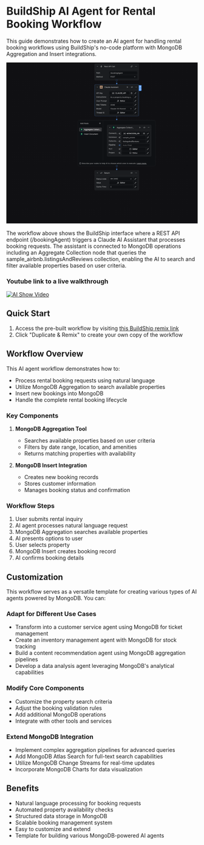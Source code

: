 # BuildShip AI Agent for Rental Booking Workflow

This guide demonstrates how to create an AI agent for handling rental booking workflows using BuildShip's no-code platform with MongoDB Aggregation and Insert integrations.

![Agent](./Buildship-BookingAgent.png)

The workflow above shows the BuildShip interface where a REST API endpoint (/bookingAgent) triggers a Claude AI Assistant that processes booking requests. The assistant is connected to MongoDB operations including an Aggregate Collection node that queries the sample_airbnb.listingsAndReviews collection, enabling the AI to search and filter available properties based on user criteria.

### Youtube link to a live walkthrough

[![AI Show Video](https://img.youtube.com/vi/tmdtMyVIb60/0.jpg)](https://www.youtube.com/watch?v=tmdtMyVIb60)

## Quick Start

1. Access the pre-built workflow by visiting [this BuildShip remix link](https://buildship.app/remix/a9a9fcdf-4636-4640-bfd1-d149f6326728)
2. Click "Duplicate & Remix" to create your own copy of the workflow

## Workflow Overview

This AI agent workflow demonstrates how to:
- Process rental booking requests using natural language
- Utilize MongoDB Aggregation to search available properties
- Insert new bookings into MongoDB
- Handle the complete rental booking lifecycle

### Key Components

1. **MongoDB Aggregation Tool**
   - Searches available properties based on user criteria
   - Filters by date range, location, and amenities
   - Returns matching properties with availability

2. **MongoDB Insert Integration**
   - Creates new booking records
   - Stores customer information
   - Manages booking status and confirmation

### Workflow Steps

1. User submits rental inquiry
2. AI agent processes natural language request
3. MongoDB Aggregation searches available properties
4. AI presents options to user
5. User selects property
6. MongoDB Insert creates booking record
7. AI confirms booking details

## Customization

This workflow serves as a versatile template for creating various types of AI agents powered by MongoDB. You can:

### Adapt for Different Use Cases
- Transform into a customer service agent using MongoDB for ticket management
- Create an inventory management agent with MongoDB for stock tracking
- Build a content recommendation agent using MongoDB aggregation pipelines
- Develop a data analysis agent leveraging MongoDB's analytical capabilities

### Modify Core Components
- Customize the property search criteria
- Adjust the booking validation rules
- Add additional MongoDB operations
- Integrate with other tools and services

### Extend MongoDB Integration
- Implement complex aggregation pipelines for advanced queries
- Add MongoDB Atlas Search for full-text search capabilities
- Utilize MongoDB Change Streams for real-time updates
- Incorporate MongoDB Charts for data visualization

## Benefits

- Natural language processing for booking requests
- Automated property availability checks
- Structured data storage in MongoDB
- Scalable booking management system
- Easy to customize and extend
- Template for building various MongoDB-powered AI agents
